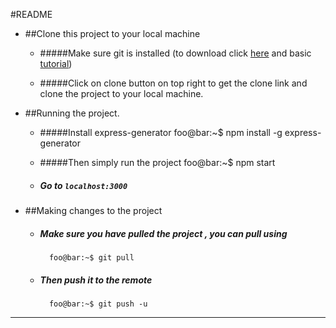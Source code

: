 #README



* ##Clone this project to your local machine

    * #####Make sure git is installed (to download click [here](https://git-scm.com/download/win) and basic [tutorial](https://www.youtube.com/watch?v=BFO8G6piY0c))
    
    * #####Click on clone button on top right to get the clone link and clone the project to your local machine.
    

* ##Running the project.

    * #####Install express-generator
            foo@bar:~$ npm install -g express-generator

    * #####Then simply run the project
            foo@bar:~$ npm start

    * ##### Go to `localhost:3000`


* ##Making changes to the project

    * ##### Make sure you have pulled the project , you can pull using
            foo@bar:~$ git pull

    * ##### Then push it to the remote
            foo@bar:~$ git push -u
---
